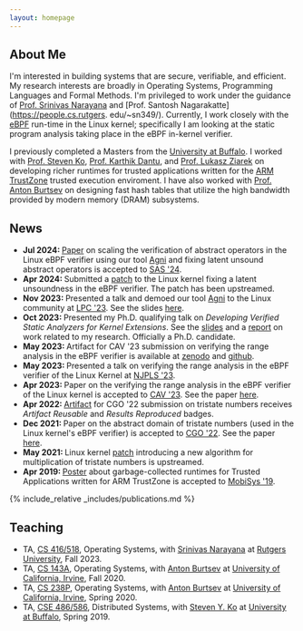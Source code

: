 ```yaml
---
layout: homepage
---
```


## About Me

I'm interested in building systems that are secure, verifiable, and efficient. My research interests are broadly in Operating Systems, Programming Languages and Formal Methods. I'm privileged to work under the guidance of [Prof. Srinivas Narayana](https://people.cs.rutgers.edu/~sn624/) and [Prof. Santosh Nagarakatte](https://people.cs.rutgers. edu/~sn349/). Currently, I work closely with the [eBPF](https://lwn.net/Articles/740157/) run-time in the Linux kernel; specifically I am looking at the static program analysis taking place in the eBPF in-kernel verifier.  

I previously completed a Masters from the [University at Buffalo](https://www.buffalo.edu/). I worked with [Prof. Steven Ko](https://steveyko.github.io/), [Prof. Karthik Dantu](https://cse.buffalo.edu/faculty/kdantu/), and [Prof. Lukasz Ziarek](https://cse.buffalo.edu/~lziarek/) on developing richer runtimes for trusted applications written for the [ARM TrustZone](https://developer.arm.com/ip-products/security-ip/trustzone) trusted execution enviroment. I have also worked with [Prof. Anton Burtsev](https://www.ics.uci.edu/~aburtsev/) on designing fast hash tables that utilize the high bandwidth provided by modern memory (DRAM) subsystems. 

<!-- ## Research Interests

- **Program Verification:** image recognition, image generation, video captioning
- **Operating Systems:** meta-learning, incremental learning, transfer learning -->

## News

<ul>
  <li>
    <strong>Jul 2024: </strong><a href="assets/files/agni_sas24.pdf">Paper</a> on scaling the verification of abstract operators in the Linux eBPF verifier using our tool <a href="https://github.com/bpfverif/agni">Agni</a> and fixing latent unsound abstract operators is accepted to <a href="https://2024.splashcon.org/home/sas-2024">SAS '24</a>.
  </li>
  <li>
    <strong>Apr 2024: </strong> Submitted a <a href="https://git.kernel.org/pub/scm/linux/kernel/git/bpf/bpf-next.git/commit/?id=1f586614f3ffa80fdf2116b2a1bebcdb5969cef8">patch</a> to the Linux kernel fixing a latent unsoundness in the eBPF verifier. The patch has been upstreamed.
  </li>
  <li>
    <strong>Nov 2023: </strong>Presented a talk and demoed our tool <a href="https://github.com/bpfverif/agni">Agni</a> to the Linux community at <a href="https://lpc.events/event/17/">LPC '23</a>. See the slides <a href="assets/files/lpc23_talk.pdf">here</a>.
  </li>
  <li>
    <strong>Oct 2023: </strong> Presented my Ph.D. qualifying talk on <em>Developing Verified Static Analyzers for Kernel Extensions</em>. See the <a href="assets/files/qe_talk.pdf">slides</a> and a <a href="assets/files/qe_report.pdf">report</a> on work related to my research. Officially a Ph.D. candidate.
  </li>
  <li>
    <strong>May 2023: </strong>Artifact for CAV '23 submission on verifying the range analysis in the eBPF verifier is available at <a href="https://zenodo.org/record/7931901">zenodo</a> and <a href="https://github.com/bpfverif/ebpf-range-analysis-verification-cav23">github</a>.
  </li>
  <li>
    <strong>May 2023: </strong>Presented a talk on verifying the range analysis in the eBPF verifier of the Linux Kernel at <a href="http://www.njpls.org/">NJPLS '23</a>.
  </li>
  <li>
    <strong>Apr 2023: </strong>Paper on the verifying the range analysis in the eBPF verifier of the Linux kernel is accepted to <a href="http://www.i-cav.org/2023/">CAV '23</a>. See the paper <a href="assets/files/agni-cav23.pdf">here</a>.
  </li>
  <li>
    <strong>Apr 2022: </strong><a href="https://zenodo.org/record/5703630">Artifact</a> for CGO '22 submission on tristate numbers receives <em>Artifact Reusable</em> and <em>Results Reproduced</em> badges.
  </li>
  <li>
    <strong>Dec 2021: </strong>Paper on the abstract domain of tristate numbers (used in the Linux kernel's eBPF verifier) is accepted to <a href="https://conf.researchr.org/home/cgo-2022">CGO '22</a>. See the paper <a href="https://arxiv.org/abs/2105.05398">here</a>.
  </li>
  <li>
    <strong>May 2021: </strong>Linux kernel <a href="https://git.kernel.org/pub/scm/linux/kernel/git/bpf/bpf-next.git/commit/?id=05924717ac70">patch</a> introducing a new algorithm for multiplication of tristate numbers is upstreamed.
  </li>
  <li>
    <strong>Apr 2019: </strong><a href="https://dl.acm.org/doi/abs/10.1145/3307334.3328650">Poster</a> about garbage-collected runtimes for Trusted Applications written for ARM TrustZone is accepted to <a href="https://www.sigmobile.org/mobisys/2019/">MobiSys '19</a>.
  </li>
</ul>

{% include_relative _includes/publications.md %}

<!-- {% include_relative _includes/services.md %} -->

## Teaching

<ul>
  <li>
    TA, <a href="https://people.cs.rutgers.edu/~sn624/416-F23/">CS 416/518</a>, Operating Systems, with <a href="https://people.cs.rutgers.edu/~sn624/">Srinivas Narayana</a> at <a href="https://rutgers.edu/">Rutgers University</a>, Fall 2023.
  </li>
  <li>
    TA, <a href="https://www.ics.uci.edu/~aburtsev/143A/2020fall/index.html">CS 143A</a>, Operating Systems, with <a href="https://users.cs.utah.edu/~aburtsev//">Anton Burtsev</a> at <a href="https://uci.edu/">University of California, Irvine</a>, Fall 2020.
  </li>
  <li>
    TA, <a href="https://www.ics.uci.edu/~aburtsev/238P/2020spring/index.html">CS 238P</a>, Operating Systems, with <a href="https://users.cs.utah.edu/~aburtsev//">Anton Burtsev</a> at <a href="https://uci.edu/">University of California, Irvine</a>, Spring 2020.
  </li>
<li>
    TA, <a href="https://cse.buffalo.edu/~stevko/courses/cse486/spring19/"> CSE 486/586</a>, Distributed Systems, with <a href="https://steveyko.github.io/">Steven Y. Ko</a> at <a href="https://www.buffalo.edu/">University at Buffalo</a>, Spring 2019.
  </li>
</ul>
